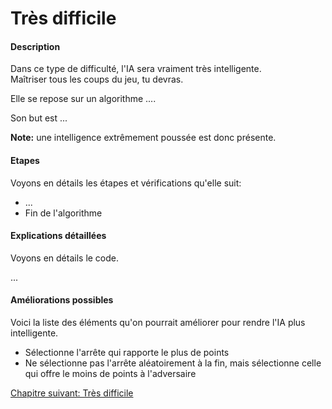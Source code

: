 # Très difficile

#### Description

Dans ce type de difficulté, l'IA sera vraiment très intelligente.  
Maîtriser tous les coups du jeu, tu devras.

Elle se repose sur un algorithme ....

Son but est ...

**Note:** une intelligence extrêmement poussée est donc présente.

#### Etapes

Voyons en détails les étapes et vérifications qu'elle suit:

- ...
- Fin de l'algorithme

#### Explications détaillées

Voyons en détails le code.

...

#### Améliorations possibles

Voici la liste des éléments qu'on pourrait améliorer pour rendre l'IA plus intelligente.

- Sélectionne l'arrête qui rapporte le plus de points
- Ne sélectionne pas l'arrête aléatoirement à la fin, mais sélectionne celle qui offre le moins de points à l'adversaire

<a href="{{ site.baseUrl }}config/very-hard/" class="btn btn-green">Chapitre suivant: Très difficile</a>

